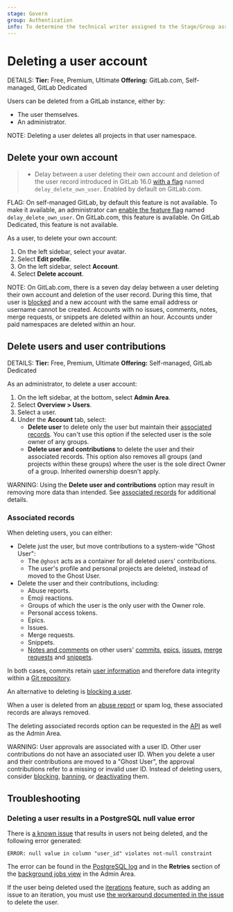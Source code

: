 ```yaml
---
stage: Govern
group: Authentication
info: To determine the technical writer assigned to the Stage/Group associated with this page, see https://handbook.gitlab.com/handbook/product/ux/technical-writing/#assignments
---
```


# Deleting a user account

DETAILS:
**Tier:** Free, Premium, Ultimate
**Offering:** GitLab.com, Self-managed, GitLab Dedicated

Users can be deleted from a GitLab instance, either by:

- The user themselves.
- An administrator.

NOTE:
Deleting a user deletes all projects in that user namespace.

## Delete your own account

> - Delay between a user deleting their own account and deletion of the user record introduced in GitLab 16.0 [with a flag](../../../administration/feature_flags.md) named `delay_delete_own_user`. Enabled by default on GitLab.com.

FLAG:
On self-managed GitLab, by default this feature is not available. To make it available, an administrator can [enable the feature flag](../../../administration/feature_flags.md) named `delay_delete_own_user`. On GitLab.com, this feature is available. On GitLab Dedicated, this feature is not available.

As a user, to delete your own account:

1. On the left sidebar, select your avatar.
1. Select **Edit profile**.
1. On the left sidebar, select **Account**.
1. Select **Delete account**.

NOTE:
On GitLab.com, there is a seven day delay between a user deleting their own account and deletion of the user record. During this time, that user is [blocked](../../../administration/moderate_users.md#block-a-user) and a new account with the same email address or username cannot be created. Accounts with no issues, comments, notes, merge requests, or snippets are deleted within an hour. Accounts under paid namespaces are deleted within an hour.

## Delete users and user contributions

DETAILS:
**Tier:** Free, Premium, Ultimate
**Offering:** Self-managed, GitLab Dedicated

As an administrator, to delete a user account:

1. On the left sidebar, at the bottom, select **Admin Area**.
1. Select **Overview > Users**.
1. Select a user.
1. Under the **Account** tab, select:
   - **Delete user** to delete only the user but maintain their [associated records](#associated-records). You can't use this option if
     the selected user is the sole owner of any groups.
   - **Delete user and contributions** to delete the user and their associated records. This option also removes all groups (and
     projects within these groups) where the user is the sole direct Owner of a group. Inherited ownership doesn't apply.

WARNING:
Using the **Delete user and contributions** option may result in removing more data than intended. See
[associated records](#associated-records) for additional details.

### Associated records

When deleting users, you can either:

- Delete just the user, but move contributions to a system-wide "Ghost User":
  - The `@ghost` acts as a container for all deleted users' contributions.
  - The user's profile and personal projects are deleted, instead of moved to the Ghost User.
- Delete the user and their contributions, including:
  - Abuse reports.
  - Emoji reactions.
  - Groups of which the user is the only user with the Owner role.
  - Personal access tokens.
  - Epics.
  - Issues.
  - Merge requests.
  - Snippets.
  - [Notes and comments](../../../api/notes.md)
    on other users' [commits](../../project/repository/index.md#commit-changes-to-a-repository),
    [epics](../../group/epics/index.md),
    [issues](../../project/issues/index.md),
    [merge requests](../../project/merge_requests/index.md)
    and [snippets](../../snippets.md).

In both cases, commits retain [user information](https://git-scm.com/book/en/v2/Git-Internals-Git-Objects#_git_commit_objects)
and therefore data integrity within a [Git repository](../../project/repository/index.md).

An alternative to deleting is [blocking a user](../../../administration/moderate_users.md#block-a-user).

When a user is deleted from an [abuse report](../../../administration/review_abuse_reports.md) or spam log, these associated
records are always removed.

The deleting associated records option can be requested in the [API](../../../api/users.md#user-deletion) as well as
the Admin Area.

WARNING:
User approvals are associated with a user ID. Other user contributions do not have an associated user ID. When you delete a user and their contributions are moved to a "Ghost User", the approval contributions refer to a missing or invalid user ID. Instead of deleting users, consider [blocking](../../../administration/moderate_users.md#block-a-user), [banning](../../../administration/moderate_users.md#ban-a-user), or [deactivating](../../../administration/moderate_users.md#deactivate-a-user) them.

## Troubleshooting

### Deleting a user results in a PostgreSQL null value error

There is [a known issue](https://gitlab.com/gitlab-org/gitlab/-/issues/349411) that results
in users not being deleted, and the following error generated:

```plaintext
ERROR: null value in column "user_id" violates not-null constraint
```

The error can be found in the [PostgreSQL log](../../../administration/logs/index.md#postgresql-logs) and
in the **Retries** section of the [background jobs view](../../../administration/admin_area.md#background-jobs) in the Admin Area.

If the user being deleted used the [iterations](../../group/iterations/index.md) feature, such
as adding an issue to an iteration, you must use
[the workaround documented in the issue](https://gitlab.com/gitlab-org/gitlab/-/issues/349411#workaround)
to delete the user.
